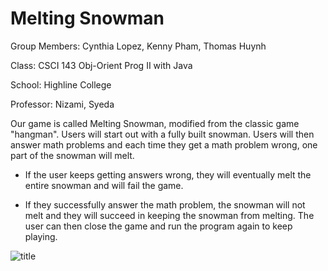 # Melting Snowman

Group Members: Cynthia Lopez, Kenny Pham, Thomas Huynh

Class: CSCI 143 Obj-Orient Prog II with Java

School: Highline College

Professor: Nizami, Syeda

Our game is called Melting Snowman, modified from the classic game "hangman". Users will start out with a fully built snowman. Users will then answer math problems and each time they get a math problem wrong, one part of the snowman will melt.

- If the user keeps getting answers wrong, they will eventually melt the entire snowman and will fail the game.

- If they successfully answer the math problem, the snowman will not melt and they will succeed in keeping the snowman from melting. The user can then close the game and run the program again to keep playing.

![title](https://github.com/kpham62/melting-snowman/assets/91689836/8ee1ec1b-51bf-49be-91d9-b42d169a22f3)
